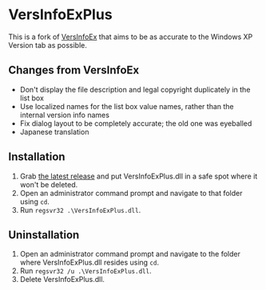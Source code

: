 # VersInfoExPlus
This is a fork of [VersInfoEx](https://www.codeproject.com/Articles/118909/Windows-7-File-properties-Version-Tab-Shell-Extens)
that aims to be as accurate to the Windows XP Version tab as possible.

## Changes from VersInfoEx
- Don't display the file description and legal copyright duplicately in
  the list box
- Use localized names for the list box value names, rather than the internal version
  info names
- Fix dialog layout to be completely accurate; the old one was eyeballed
- Japanese translation

## Installation
1. Grab [the latest release](https://github.com/aubymori/VersInfoExPlus/releases/tag/1.1.0) and put
   VersInfoExPlus.dll in a safe spot where it won't be deleted.
2. Open an administrator command prompt and navigate to that folder using `cd`.
3. Run `regsvr32 .\VersInfoExPlus.dll`.

## Uninstallation
1. Open an administrator command prompt and navigate to the folder where
   VersInfoExPlus.dll resides using `cd`.
2. Run `regsvr32 /u .\VersInfoExPlus.dll`.
3. Delete VersInfoExPlus.dll.